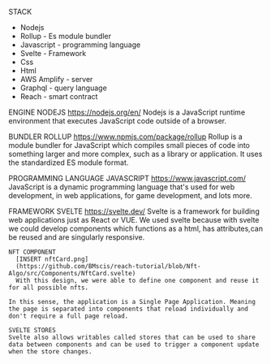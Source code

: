 STACK
- Nodejs
- Rollup - Es module bundler
- Javascript - programming language
- Svelte - Framework
- Css
- Html
- AWS Amplify - server
- Graphql - query language
- Reach - smart contract

ENGINE
  NODEJS https://nodejs.org/en/
    Nodejs is a JavaScript runtime environment that executes JavaScript code outside of a browser.

BUNDLER
  ROLLUP https://www.npmjs.com/package/rollup
    Rollup is a module bundler for JavaScript which compiles small pieces of code into something larger and more complex, such as a library or application. It uses the standardized ES module format.

PROGRAMMING LANGUAGE
  JAVASCRIPT https://www.javascript.com/
    JavaScript is a dynamic programming language that's used for web development, in web applications, for game development, and lots more.

FRAMEWORK
  SVELTE https://svelte.dev/
    Svelte is a framework for building web applications just as React or VUE.
    We used svelte because with svelte we could develop components which functions as a html, has attributes,can be reused and are singularly responsive.

    NFT COMPONENT
      [INSERT nftCard.png]
      (https://github.com/BMscis/reach-tutorial/blob/Nft-Algo/src/Components/NftCard.svelte)
      With this design, we were able to define one component and reuse it for all possible nfts.
    
    In this sense, the application is a Single Page Application. Meaning the page is separated into components that reload individually and don't require a full page reload.

    SVELTE STORES
    Svelte also allows writables called stores that can be used to share data between components and can be used to trigger a component update when the store changes.
    


